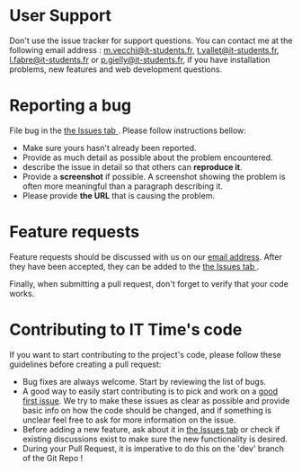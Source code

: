 # User Support
Don't use the issue tracker for support questions.
You can contact me at the following email address : m.vecchi@it-students.fr, t.vallet@it-students.fr, l.fabre@it-students.fr or p.gielly@it-students.fr, if you have installation problems, new features and web development questions.

# Reporting a bug

File bug in the [the Issues tab ](https://github.com/matvki/times_up/issues). Please follow instructions bellow:

 * Make sure yours hasn't already been reported.
 * Provide as much detail as possible about the problem encountered.
 * describe the issue in detail so that others can __reproduce it__.
 * Provide a __screenshot__ if possible. A screenshot showing the problem is often more meaningful than a paragraph describing it.
 * Please provide __the URL__ that is causing the problem.

 # Feature requests

 Feature requests should be discussed with us on our [email address](https://github.com/matvki/times_up/blob/dev/CONTRIBUTING.md#user-support). After they have been accepted, they can be added to the [the Issues tab ](https://github.com/matvki/times_up/issues).  

 Finally, when submitting a pull request, don't forget to verify that your code works.

# Contributing to IT Time's code

If you want to start contributing to the project's code, please follow these guidelines before creating a pull request:

* Bug fixes are always welcome. Start by reviewing the list of bugs.
* A good way to easily start contributing is to pick and work on a [good first issue](https://github.com/matvki/times_up/labels/good%20first%20issue). We try to make these issues as clear as possible and provide basic info on how the code should be changed, and if something is unclear feel free to ask for more information on the issue.
* Before adding a new feature, ask about it in [the Issues tab](https://github.com/matvki/times_up/issues) or check if existing discussions exist to make sure the new functionality is desired.
* During your Pull Request, it is imperative to do this on the 'dev' branch of the Git Repo ! 